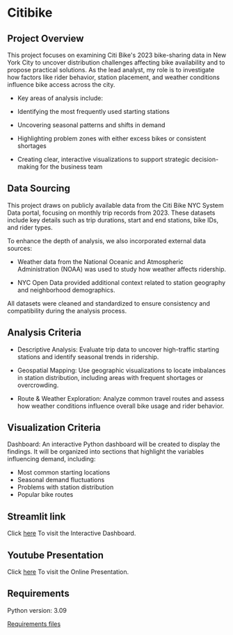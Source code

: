 # Citibike

## Project Overview

This project focuses on examining Citi Bike's 2023 bike-sharing data in New York City to uncover distribution challenges affecting bike availability and to propose practical solutions. 
As the lead analyst, my role is to investigate how factors like rider behavior, station placement, and weather conditions influence bike access across the city.

- Key areas of analysis include:

- Identifying the most frequently used starting stations

- Uncovering seasonal patterns and shifts in demand

- Highlighting problem zones with either excess bikes or consistent shortages

- Creating clear, interactive visualizations to support strategic decision-making for the business team

## Data Sourcing
This project draws on publicly available data from the Citi Bike NYC System Data portal, focusing on monthly trip records from 2023. 
These datasets include key details such as trip durations, start and end stations, bike IDs, and rider types.

To enhance the depth of analysis, we also incorporated external data sources:

- Weather data from the National Oceanic and Atmospheric Administration (NOAA) was used to study how weather affects ridership.

- NYC Open Data provided additional context related to station geography and neighborhood demographics.

All datasets were cleaned and standardized to ensure consistency and compatibility during the analysis process.

## Analysis Criteria
- Descriptive Analysis: Evaluate trip data to uncover high-traffic starting stations and identify seasonal trends in ridership.

- Geospatial Mapping: Use geographic visualizations to locate imbalances in station distribution, including areas with frequent shortages or overcrowding.

- Route & Weather Exploration: Analyze common travel routes and assess how weather conditions influence overall bike usage and rider behavior.

## Visualization Criteria
Dashboard: An interactive Python dashboard will be created to display the findings. 
It will be organized into sections that highlight the variables influencing demand, 
including:
<ul><li>Most common starting locations

</li> <li>Seasonal demand fluctuations

</li> <li>Problems with station distribution

</li> <li>Popular bike routes</li></ul>

 ## Streamlit link 
Click [here](https://citibike-vdy8tnlhsdgxm9xbjxucgs.streamlit.app/) To visit the Interactive Dashboard.

## Youtube Presentation
Click [here](https://www.youtube.com/watch?v=JBHalPsQw0Y) To visit the Online Presentation.

## Requirements
Python version: 3.09

 [Requirements files](https://github.com/TNIBM/Citibike/tree/main/Requirements)
